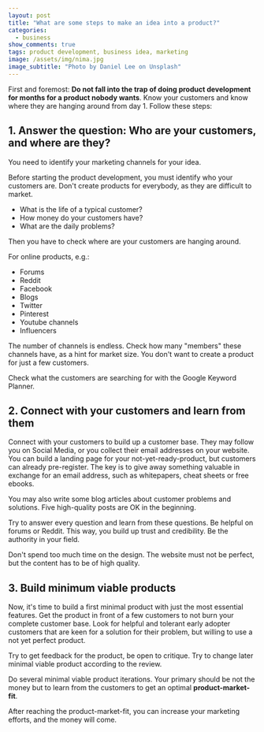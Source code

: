 ```yaml
---
layout: post
title: "What are some steps to make an idea into a product?"
categories:
  - business
show_comments: true
tags: product development, business idea, marketing
image: /assets/img/nima.jpg
image_subtitle: "Photo by Daniel Lee on Unsplash"
---
```


First and foremost: __Do not fall into the trap of doing product development for months for a product nobody wants__. 
Know your customers and know where they are hanging around from day 1.
Follow these steps:

## 1.  Answer the question: Who are your customers, and where are they?

You need to identify your marketing channels for your idea.

Before starting the product development, you must identify who your customers are. Don't create products for everybody, as they are difficult to market.

- What is the life of a typical customer?
- How money do your customers have?
- What are the daily problems?

Then you have to check where are your customers are hanging around.

For online products, e.g.:

- Forums
- Reddit
- Facebook
- Blogs
- Twitter
- Pinterest
- Youtube channels
- Influencers

The number of channels is endless. Check how many "members" these channels have, as a hint for market size. You don't want to create a product for just a few customers.

Check what the customers are searching for with the Google Keyword Planner.

## 2. Connect with your customers and learn from them

Connect with your customers to build up a customer base. They may follow you on Social Media, or you collect their email addresses on your website. You can build a landing page for your not-yet-ready-product, but customers can already pre-register. The key is to give away something valuable in exchange for an email address, such as whitepapers, cheat sheets or free ebooks. 

You may also write some blog articles about customer problems and solutions. Five high-quality posts are OK in the beginning.

Try to answer every question and learn from these questions. Be helpful on forums or Reddit. This way, you build up trust and credibility. Be the authority in your field.

Don't spend too much time on the design.
The website must not be perfect, but the content has to be of high quality.

## 3. Build minimum viable products

Now, it's time to build a first minimal product with just the most essential features. Get the product in front of a few customers to not burn your complete customer base. Look for helpful and tolerant early adopter customers that are keen for a solution for their problem, but willing to use a not yet perfect product.

Try to get feedback for the product, be open to critique. Try to change later minimal viable product according to the review.

Do several minimal viable product iterations. Your primary should be not the money but to learn from the customers to get an optimal __product-market-fit__.

After reaching the product-market-fit, you can increase your marketing efforts, and the money will come.
